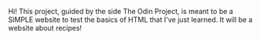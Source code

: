 Hi!
This project, guided by the side The Odin Project, is meant to be a SIMPLE 
website to test the basics of HTML that I've just learned.
It will be a website about recipes!
